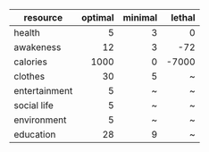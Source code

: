 resource      | optimal | minimal | lethal
--------------|--------:|--------:|------:
health        |       5 |       3 |      0
awakeness     |      12 |       3 |    -72
calories      |    1000 |       0 |  -7000
clothes       |      30 |       5 |      ~
entertainment |       5 |       ~ |      ~
social life   |       5 |       ~ |      ~
environment   |       5 |       ~ |      ~
education     |      28 |       9 |      ~